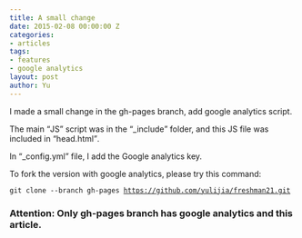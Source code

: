 ```yaml
---
title: A small change
date: 2015-02-08 00:00:00 Z
categories:
- articles
tags:
- features
- google analytics
layout: post
author: Yu
---
```


I made a small change in the gh-pages branch, add google analytics script.

The main <q>JS</q> script was in the <q>_include</q> folder, and  this JS file was included in <q>head.html</q>.

In <q>_config.yml</q> file, I add the Google analytics key.

To fork the version with google analytics, please try this command:

<code>git clone --branch gh-pages https://github.com/yulijia/freshman21.git</code>

### Attention: Only gh-pages branch has google analytics and this article.
